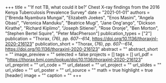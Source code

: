 +++
title = "‘If not TB, what could it be?’ Chest X-ray findings from the 2016 Kenya Tuberculosis Prevalence Survey"
date = "2021-01-01"
authors = ["Brenda Nyambura Mungai", "Elizabeth Joekes", "Enos Masini", "Angela Obasi", "Veronica Manduku", "Beatrice Mugi", "Jane Ong'ango", "Dickson Kirathe", "Richard Kiplimo", "Joseph Sitienei", "Rose Oronje", "Ben Morton", "Stephen Bertel Squire", "Peter MacPherson"]
publication_types = ["2"]
publication = "Thorax, (76), _pp. 607--614_, https://doi.org/10.1136/thoraxjnl-2020-216123"
publication_short = "Thorax, (76), _pp. 607--614_, https://doi.org/10.1136/thoraxjnl-2020-216123"
abstract = ""
abstract_short = ""
image_preview = ""
selected = false
projects = []
tags = []
url_pdf = "https://thorax.bmj.com/lookup/doi/10.1136/thoraxjnl-2020-216123"
url_preprint = ""
url_code = ""
url_dataset = ""
url_project = ""
url_slides = ""
url_video = ""
url_poster = ""
url_source = ""
math = true
highlight = true
[header]
image = ""
caption = ""
+++
